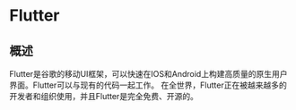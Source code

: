 # Flutter   
## 概述
Flutter是谷歌的移动UI框架，可以快速在IOS和Android上构建高质量的原生用户界面。Flutter可以与现有的代码一起工作。
在全世界，Flutter正在被越来越多的开发者和组织使用，并且Flutter是完全免费、开源的。


